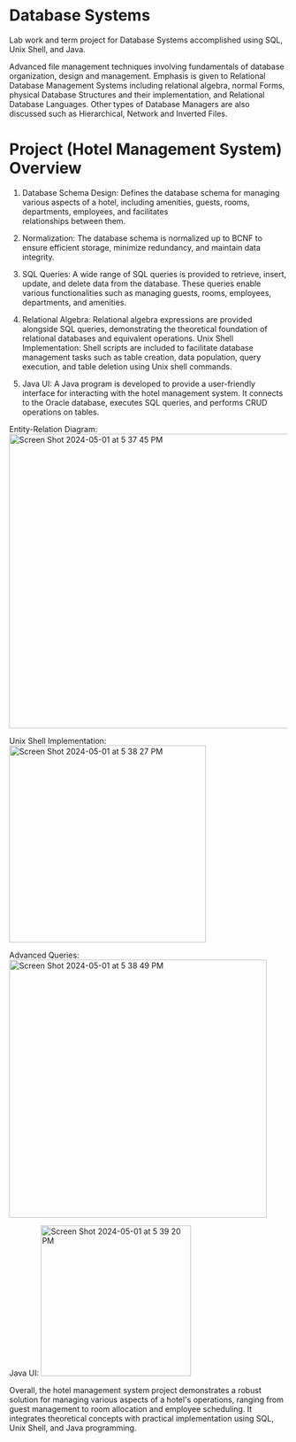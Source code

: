 # Database Systems

Lab work and term project for Database Systems accomplished using SQL, Unix Shell, and Java.

Advanced file management techniques involving fundamentals of database organization, design and management. Emphasis is given to Relational Database Management Systems including relational algebra, normal Forms, physical Database Structures and their implementation, and Relational Database Languages. Other types of Database Managers are also discussed such as Hierarchical, Network and Inverted Files.

# Project (Hotel Management System) Overview

1. Database Schema Design: Defines the database schema for managing various aspects of a hotel, including amenities, guests, rooms, departments, employees, and facilitates             
   relationships between them.
  
2. Normalization: The database schema is normalized up to BCNF to ensure efficient storage, minimize redundancy, and maintain data integrity.
   
3. SQL Queries: A wide range of SQL queries is provided to retrieve, insert, update, and delete data from the database. These queries enable various functionalities such as managing       guests, rooms, employees, departments, and amenities.
   
4. Relational Algebra: Relational algebra expressions are provided alongside SQL queries, demonstrating the theoretical foundation of relational databases and equivalent operations.
   Unix Shell Implementation: Shell scripts are included to facilitate database management tasks such as table creation, data population, query execution, and table deletion using Unix    shell commands.
   
5. Java UI: A Java program is developed to provide a user-friendly interface for interacting with the hotel management system. It connects to the Oracle database, executes SQL queries,    and performs CRUD operations on tables.

Entity-Relation Diagram:
<img width="532" alt="Screen Shot 2024-05-01 at 5 37 45 PM" src="https://github.com/ark22oct/Database-Systems/assets/77360623/85d02395-3f1a-4e4a-bd6f-8f19dc5aafcf">

Unix Shell Implementation:
<img width="356" alt="Screen Shot 2024-05-01 at 5 38 27 PM" src="https://github.com/ark22oct/Database-Systems/assets/77360623/8544ef53-a372-4330-82a9-e107afc2a79f">

Advanced Queries:
<img width="466" alt="Screen Shot 2024-05-01 at 5 38 49 PM" src="https://github.com/ark22oct/Database-Systems/assets/77360623/5fc9e3a3-06f4-4a15-9745-bbf2ee3301b9">

Java UI:
<img width="272" alt="Screen Shot 2024-05-01 at 5 39 20 PM" src="https://github.com/ark22oct/Database-Systems/assets/77360623/aab754fc-36f7-4b69-b4ea-e27b84c3622b">



Overall, the hotel management system project demonstrates a robust solution for managing various aspects of a hotel's operations, ranging from guest management to room allocation and employee scheduling. It integrates theoretical concepts with practical implementation using SQL, Unix Shell, and Java programming.
